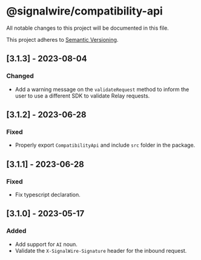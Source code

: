 # @signalwire/compatibility-api

All notable changes to this project will be documented in this file.

This project adheres to [Semantic Versioning](https://semver.org/spec/v2.0.0.html).

## [3.1.3] - 2023-08-04

### Changed

- Add a warning message on the `validateRequest` method to inform the user to use a different SDK to validate Relay requests.

## [3.1.2] - 2023-06-28

### Fixed

- Properly export `CompatibilityApi` and include `src` folder in the package.

## [3.1.1] - 2023-06-28

### Fixed

- Fix typescript declaration.

## [3.1.0] - 2023-05-17

### Added

- Add support for `AI` noun.
- Validate the `X-SignalWire-Signature` header for the inbound request.
